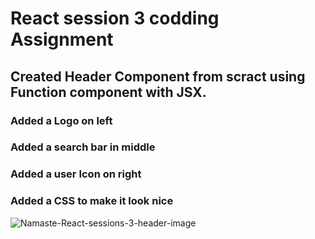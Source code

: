 # React session 3 codding Assignment

## Created Header Component from scract using Function component with JSX.

### Added a Logo on left

### Added a search bar in middle

### Added a user Icon on right

### Added a CSS to make it look nice

![Namaste-React-sessions-3-header-image](https://user-images.githubusercontent.com/103528833/211307814-6f9b6f70-f702-40da-9253-6cd67853d02a.png)
